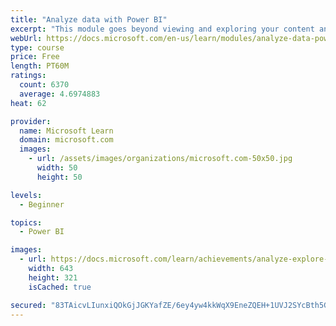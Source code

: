 ```yaml
---
title: "Analyze data with Power BI"
excerpt: "This module goes beyond viewing and exploring your content and explains how to interact with it by working with reports and dashboards to uncover and share new business insights."
webUrl: https://docs.microsoft.com/en-us/learn/modules/analyze-data-power-bi/
type: course
price: Free
length: PT60M
ratings:
  count: 6370
  average: 4.6974883
heat: 62

provider:
  name: Microsoft Learn
  domain: microsoft.com
  images:
    - url: /assets/images/organizations/microsoft.com-50x50.jpg
      width: 50
      height: 50

levels:
  - Beginner

topics:
  - Power BI

images:
  - url: https://docs.microsoft.com/learn/achievements/analyze-explore-data-power-bi-social.png
    width: 643
    height: 321
    isCached: true

secured: "83TAicvLIunxiQOkGjJGKYafZE/6ey4yw4kkWqX9EneZQEH+1UVJ2SYcBth5GBwU5h2F6NhvNiNaugtCeiaYqaFBJOq+maOZQo5SqSOR3/+5Mo1EuEcXaPhltd+FFzQ89KmXZ/tUfdX+3qehQY6bnrqN7tdOWYHlptCYcuBrVahQmONBx/Mg2dDWY7uAXhZEIIIfyHr/NVtNLutyEAFr4okEk84A/nYCbGVvwQBCbmI95rvmenC1BkRJS2HaoxD7Fxl7MaMnowxmvOiq4D3WTN2fd1xKfnixzkwBLPfeRLKJhpCsXO9VR/0RVyf5/9ry9zRSqxjTuF8PkCGh0Rl0DAfiP0Z7x3vhp/lfQlG/GhvB85fwrHsfGRBHeJKFtrIHt0UvmSatdlnWZGCYPPWaFvjfZkVR8hjLcFqQO4RmDfw=;a1F/BddeFhYqC6ftZ/it2g=="
---
```


